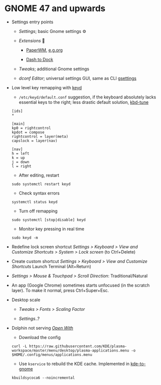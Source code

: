 # GNOME 47 and upwards

- Settings entry points
  - _Settings_; basic Gnome settings ⚙

  - _Extensions_ 🧩
    - [PaperWM](https://github.com/paperwm/PaperWM),
      [e.g.org](https://extensions.gnome.org/extension/6099/paperwm/)

    - [Dash to Dock](https://github.com/micheleg/dash-to-dock)

  - _Tweaks_; additional Gnome settings

  - _dconf Editor_; universal settings GUI, same as CLI
    [gsettings](https://discourse.gnome.org/t/what-is-the-purpose-of-gsettings/17165)

- Low level key remapping with [keyd](https://github.com/rvaiya/keyd)
  - `/etc/keyd/default.conf` suggestion, if the keyboard absolutely lacks essential keys
    to the right; less drastic default solution,
    [kbd-tune](/kbd-tune)

  ```
  [ids]
  *

  [main]
  kp0 = rightcontrol
  kpdot = compose
  rightcontrol = layer(meta)
  capslock = layer(nav)

  [nav]
  h = left
  k = up
  j = down
  l = right
  ```

  - After editing, restart

  ```
  sudo systemctl restart keyd
  ```

  - Check syntax errors

  ```
  systemctl status keyd
  ```

  - Turn off remapping

  ```
  sudo systemctl [stop|disable] keyd
  ```

  - Monitor key pressing in real time

  ```
  sudo keyd -m
  ```

- Redefine lock screen shortcut _Settings > Keyboard > View
  and Customize Shortcuts > System > Lock screen_ (to Ctrl+Delete)

- Create custom shortcut _Settings > Keyboard > View
  and Customize Shortcuts_ Launch Terminal (Alt+Return)

- _Settings > Mouse & Touchpad > Scroll Direction_: Traditional/Natural

- An app (Google Chrome) sometimes starts unfocused (in the scratch layer).
  To make it normal, press Ctrl+Super+Esc.

- Desktop scale
  - _Tweaks > Fonts > Scaling Factor_

  - _Settings_..?

- Dolphin not serving
  [_Open With_](https://www.reddit.com/r/kde/comments/1jj1ziw/dolphin_and_open_with/)
  - Download the config

  ```
  curl -L https://raw.githubusercontent.com/KDE/plasma-workspace/master/menu/desktop/plasma-applications.menu -o $HOME/.config/menus/applications.menu
  ```

  - Use `kservice` to rebuild the KDE cache. Implemented in
    [kde-to-gnome](/kde-to-gnome)

  ```
  kbuildsycoca6 --noincremental
  ```
